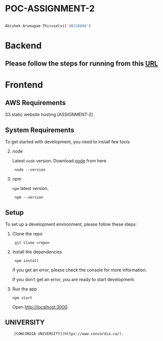 # POC-ASSIGNMENT-2

```bash

Abishek Arumugam Thiruselvi('40218896')

```
# Backend

## Please follow the steps for running from this [URL](https://github.com/abishekat/sls-almusiqaa-poc-project/blob/main/backend/README.md)

# Frontend

## AWS Requirements

S3 static website hosting [ASSIGNMENT-2]

## System Requirements

To get started with development, you need to install few tools

2. node

   Latest `node` version. Download [node](https://nodejs.org/en/download/) from here.

   ```shell
    node --version
   ```

3. npm

   `npm` latest version.

   ```shell
    npm --version
   ```

## Setup

To set up a development environment, please follow these steps:

1. Clone the repo

   ```shell
    git clone <repo>
   ```

2. Install the dependencies

   ```shell
    npm install
   ```

   If you get an error, please check the console for more information.

   If you don't get an error, you are ready to start development.

3. Run the app

   ```shell
   npm start
   ```

   Open [http://localhost:3000](http://localhost:3000).

## UNIVERSITY
```shell
    [CONCORDIA UNIVERSITY](https://www.concordia.ca/).
   ```
